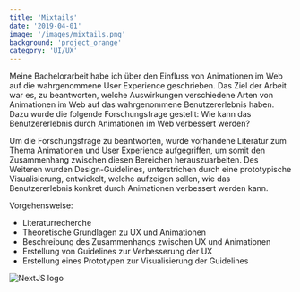 ```yaml
---
title: 'Mixtails' 
date: '2019-04-01' 
image: '/images/mixtails.png' 
background: 'project_orange' 
category: 'UI/UX'
---
```


Meine Bachelorarbeit habe ich über den Einfluss von Animationen im Web auf die wahrgenommene User Experience
geschrieben. Das Ziel der Arbeit war es, zu beantworten, welche Auswirkungen verschiedene Arten von Animationen im Web auf
das wahrgenommene Benutzererlebnis haben. Dazu wurde die folgende Forschungsfrage gestellt: Wie kann das Benutzererlebnis
durch Animationen im Web verbessert werden?

Um die Forschungsfrage zu beantworten, wurde vorhandene Literatur zum Thema Animationen und User Experience
aufgegriffen, um somit den Zusammenhang zwischen diesen Bereichen herauszuarbeiten. Des Weiteren wurden
Design-Guidelines, unterstrichen durch eine prototypische Visualisierung, entwickelt, welche aufzeigen sollen, wie das
Benutzererlebnis konkret durch Animationen verbessert werden kann.


Vorgehensweise:

- Literaturrecherche
- Theoretische Grundlagen zu UX und Animationen
- Beschreibung des Zusammenhangs zwischen UX und Animationen
- Erstellung von Guidelines zur Verbesserung der UX
- Erstellung eines Prototypen zur Visualisierung der Guidelines



![NextJS logo](/images/mixtails_screens.png "NextJS Logo")
